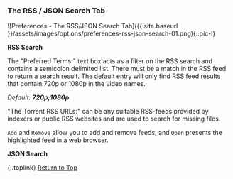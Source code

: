 <!-- START PREFERENCES {RSS/JSON SEARCH TAB] - -->
### The RSS / JSON Search Tab

![Preferences - The RSS/JSON Search Tab]({{ site.baseurl }}/assets/images/options/preferences-rss-json-search-01.png){:.pic-l}

**RSS Search**

The "Preferred Terms:" text box acts as a filter on the RSS search and contains a semicolon delimited list. There must be a match in the RSS feed to return a search result. The default entry will only find RSS feed results that contain 720p or 1080p in the video names.

_Default:_ _**720p;1080p**_

"The Torrent RSS URLs:" can be any suitable RSS-feeds provided by indexers or public RSS websites and are used to search for missing files.

`Add` and `Remove` allow you to add and remove feeds, and `Open` presents the highlighted feed in a web browser.

**JSON Search**

{:.toplink}
[Return to Top]()
<!-- END PREFERENCES {RSS/JSON SEARCH TAB] --- -->
